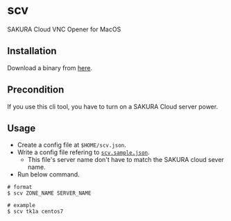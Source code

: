 # scv

SAKURA Cloud VNC Opener for MacOS

## Installation

Download a binary from [here](https://github.com/blp1526/scv/releases).

## Precondition

If you use this cli tool, you have to turn on a SAKURA Cloud server power.

## Usage

* Create a config file at `$HOME/scv.json`.
* Write a config file refering to [`scv.sample.json`](scv.sample.json).
  * This file's server name don't have to match the SAKURA cloud sever name.
* Run below command.

```
# format
$ scv ZONE_NAME SERVER_NAME

# example
$ scv tk1a centos7
```
